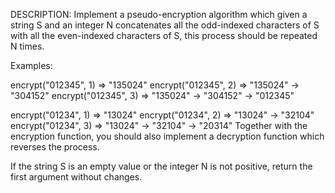 DESCRIPTION:
Implement a pseudo-encryption algorithm which given a string S and an integer N concatenates all the odd-indexed
characters of S with all the even-indexed characters of S, this process should be repeated N times.

Examples:

encrypt("012345", 1)  =>  "135024"
encrypt("012345", 2)  =>  "135024"  ->  "304152"
encrypt("012345", 3)  =>  "135024"  ->  "304152"  ->  "012345"

encrypt("01234", 1)  =>  "13024"
encrypt("01234", 2)  =>  "13024"  ->  "32104"
encrypt("01234", 3)  =>  "13024"  ->  "32104"  ->  "20314"
Together with the encryption function, you should also implement a decryption function which reverses the process.

If the string S is an empty value or the integer N is not positive, return the first argument without changes.